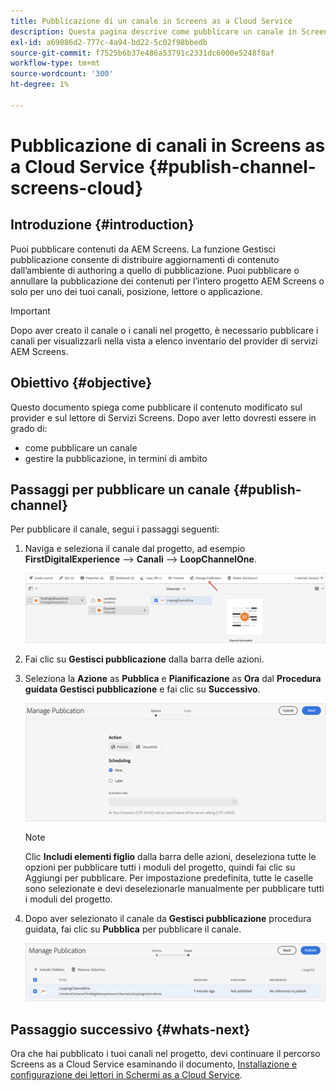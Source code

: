 ```yaml
---
title: Pubblicazione di un canale in Screens as a Cloud Service
description: Questa pagina descrive come pubblicare un canale in Screens as a Cloud Service.
exl-id: a69086d2-777c-4a94-bd22-5c02f98bbedb
source-git-commit: f7525b6b37e486a53791c2331dc6000e5248f8af
workflow-type: tm+mt
source-wordcount: '300'
ht-degree: 1%

---
```


# Pubblicazione di canali in Screens as a Cloud Service {#publish-channel-screens-cloud}

## Introduzione {#introduction}

Puoi pubblicare contenuti da AEM Screens. La funzione Gestisci pubblicazione consente di distribuire aggiornamenti di contenuto dall’ambiente di authoring a quello di pubblicazione. Puoi pubblicare o annullare la pubblicazione dei contenuti per l’intero progetto AEM Screens o solo per uno dei tuoi canali, posizione, lettore o applicazione.

>[!IMPORTANT]
>Dopo aver creato il canale o i canali nel progetto, è necessario pubblicare i canali per visualizzarli nella vista a elenco inventario del provider di servizi AEM Screens.

## Obiettivo {#objective}

Questo documento spiega come pubblicare il contenuto modificato sul provider e sul lettore di Servizi Screens. Dopo aver letto dovresti essere in grado di:

* come pubblicare un canale
* gestire la pubblicazione, in termini di ambito

## Passaggi per pubblicare un canale {#publish-channel}

Per pubblicare il canale, segui i passaggi seguenti:

1. Naviga e seleziona il canale dal progetto, ad esempio **FirstDigitalExperience** —> **Canali** —> **LoopChannelOne**.

   ![](/help/screens-cloud/assets/create-content/managepub-1.png)

1. Fai clic su **Gestisci pubblicazione** dalla barra delle azioni.

1. Seleziona la **Azione** as **Pubblica** e **Pianificazione** as **Ora** dal **Procedura guidata Gestisci pubblicazione** e fai clic su **Successivo**.

   ![](/help/screens-cloud/assets/create-content/managepub-2.png)

   >[!NOTE]
   >Clic **Includi elementi figlio** dalla barra delle azioni, deseleziona tutte le opzioni per pubblicare tutti i moduli del progetto, quindi fai clic su Aggiungi per pubblicare. Per impostazione predefinita, tutte le caselle sono selezionate e devi deselezionarle manualmente per pubblicare tutti i moduli del progetto.

1. Dopo aver selezionato il canale da **Gestisci pubblicazione** procedura guidata, fai clic su **Pubblica** per pubblicare il canale.

   ![](/help/screens-cloud/assets/create-content/managepub-3.png)


## Passaggio successivo {#whats-next}

Ora che hai pubblicato i tuoi canali nel progetto, devi continuare il percorso Screens as a Cloud Service esaminando il documento, [Installazione e configurazione dei lettori in Schermi as a Cloud Service](/help/screens-cloud/managing-players-registration/installing-screens-cloud-player.md).
